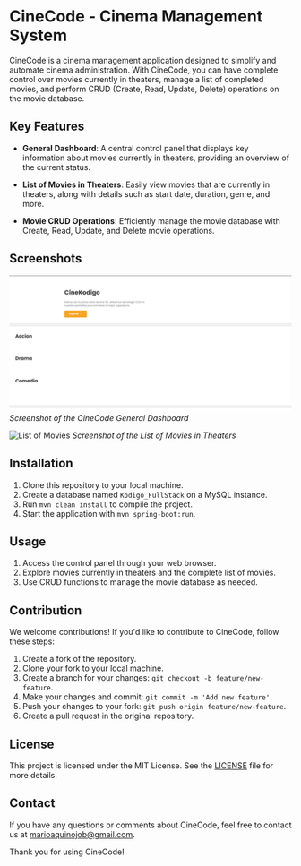 # CineCode - Cinema Management System

CineCode is a cinema management application designed to simplify and automate cinema administration. With CineCode, you can have complete control over movies currently in theaters, manage a list of completed movies, and perform CRUD (Create, Read, Update, Delete) operations on the movie database.

## Key Features

- **General Dashboard**: A central control panel that displays key information about movies currently in theaters, providing an overview of the current status.

- **List of Movies in Theaters**: Easily view movies that are currently in theaters, along with details such as start date, duration, genre, and more.

- **Movie CRUD Operations**: Efficiently manage the movie database with Create, Read, Update, and Delete movie operations.

## Screenshots

![Dashboard](resources/CineCode-MainPage.png)
*Screenshot of the CineCode General Dashboard*

![List of Movies](resources/CineCode-Movies.png)
*Screenshot of the List of Movies in Theaters*

## Installation

1. Clone this repository to your local machine.
2. Create a database named `Kodigo_FullStack` on a MySQL instance.
3. Run `mvn clean install` to compile the project.
4. Start the application with `mvn spring-boot:run`.

## Usage

1. Access the control panel through your web browser.
2. Explore movies currently in theaters and the complete list of movies.
3. Use CRUD functions to manage the movie database as needed.

## Contribution

We welcome contributions! If you'd like to contribute to CineCode, follow these steps:

1. Create a fork of the repository.
2. Clone your fork to your local machine.
3. Create a branch for your changes: `git checkout -b feature/new-feature`.
4. Make your changes and commit: `git commit -m 'Add new feature'`.
5. Push your changes to your fork: `git push origin feature/new-feature`.
6. Create a pull request in the original repository.

## License

This project is licensed under the MIT License. See the [LICENSE](LICENSE) file for more details.

## Contact

If you have any questions or comments about CineCode, feel free to contact us at [marioaquinojob@gmail.com](mailto:marioaquinojob@gmail.com).

Thank you for using CineCode!
